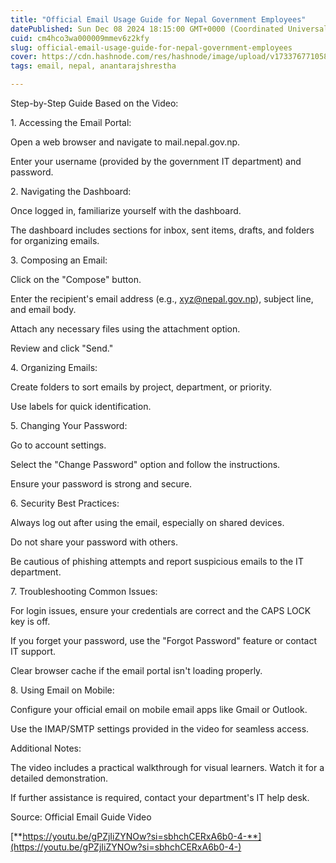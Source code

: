 ```yaml
---
title: "Official Email Usage Guide for Nepal Government Employees"
datePublished: Sun Dec 08 2024 18:15:00 GMT+0000 (Coordinated Universal Time)
cuid: cm4hco3wa000009mmev6z2kfy
slug: official-email-usage-guide-for-nepal-government-employees
cover: https://cdn.hashnode.com/res/hashnode/image/upload/v1733767710587/8d57921b-5e08-40cf-9dd2-2b73446b4b6a.jpeg
tags: email, nepal, anantarajshrestha

---
```


Step-by-Step Guide Based on the Video:

1\. Accessing the Email Portal:

Open a web browser and navigate to mail.nepal.gov.np.

Enter your username (provided by the government IT department) and password.

2\. Navigating the Dashboard:

Once logged in, familiarize yourself with the dashboard.

The dashboard includes sections for inbox, sent items, drafts, and folders for organizing emails.

3\. Composing an Email:

Click on the "Compose" button.

Enter the recipient's email address (e.g., xyz@nepal.gov.np), subject line, and email body.

Attach any necessary files using the attachment option.

Review and click "Send."

4\. Organizing Emails:

Create folders to sort emails by project, department, or priority.

Use labels for quick identification.

5\. Changing Your Password:

Go to account settings.

Select the "Change Password" option and follow the instructions.

Ensure your password is strong and secure.

6\. Security Best Practices:

Always log out after using the email, especially on shared devices.

Do not share your password with others.

Be cautious of phishing attempts and report suspicious emails to the IT department.

7\. Troubleshooting Common Issues:

For login issues, ensure your credentials are correct and the CAPS LOCK key is off.

If you forget your password, use the "Forgot Password" feature or contact IT support.

Clear browser cache if the email portal isn't loading properly.

8\. Using Email on Mobile:

Configure your official email on mobile email apps like Gmail or Outlook.

Use the IMAP/SMTP settings provided in the video for seamless access.

Additional Notes:

The video includes a practical walkthrough for visual learners. Watch it for a detailed demonstration.

If further assistance is required, contact your department's IT help desk.

Source: Official Email Guide Video

[**https://youtu.be/gPZjIiZYNOw?si=sbhchCERxA6b0-4-**](https://youtu.be/gPZjIiZYNOw?si=sbhchCERxA6b0-4-)